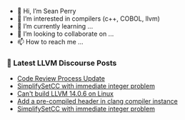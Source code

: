 - 👋 Hi, I’m Sean Perry
- 👀 I’m interested in compilers (c++, COBOL, llvm)
- 🌱 I’m currently learning ...
- 💞️ I’m looking to collaborate on ...
- 📫 How to reach me ...

<!---
s66perry/s66perry is a ✨ special ✨ repository because its `README.md` (this file) appears on your GitHub profile.
You can click the Preview link to take a look at your changes.
--->
### 📕 Latest LLVM Discourse Posts

<!-- DISCOURSE-LLVM:START -->
- [Code Review Process Update](https://discourse.llvm.org/t/code-review-process-update/63964#post_6)
- [SimplifySetCC with immediate integer problem](https://discourse.llvm.org/t/simplifysetcc-with-immediate-integer-problem/63957#post_6)
- [Can&#39;t build LLVM 14.0.6 on Linux](https://discourse.llvm.org/t/cant-build-llvm-14-0-6-on-linux/63757#post_2)
- [Add a pre-compiled header in clang compiler instance](https://discourse.llvm.org/t/add-a-pre-compiled-header-in-clang-compiler-instance/63976#post_1)
- [SimplifySetCC with immediate integer problem](https://discourse.llvm.org/t/simplifysetcc-with-immediate-integer-problem/63957#post_5)
<!-- DISCOURSE-LLVM:END -->
